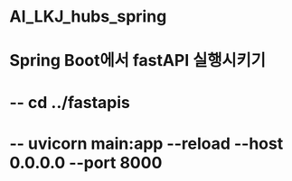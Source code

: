 # AI_LKJ_hubs_spring

# Spring Boot에서 fastAPI 실행시키기
# -- cd ../fastapis
# -- uvicorn main:app --reload --host 0.0.0.0 --port 8000